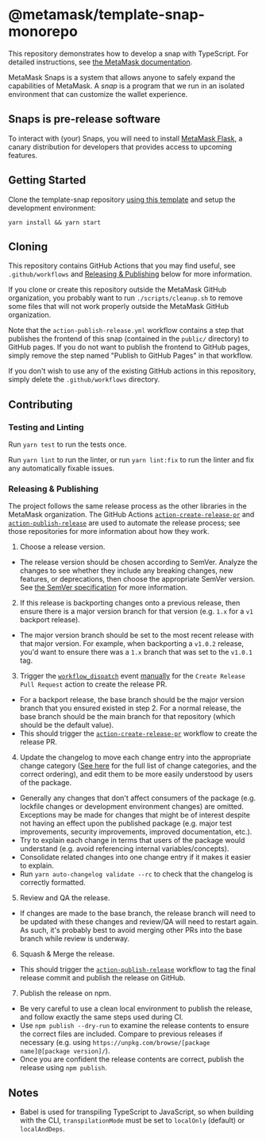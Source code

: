 # @metamask/template-snap-monorepo

This repository demonstrates how to develop a snap with TypeScript. For detailed
instructions, see
[the MetaMask documentation](https://docs.metamask.io/guide/snaps.html#serving-a-snap-to-your-local-environment).

MetaMask Snaps is a system that allows anyone to safely expand the capabilities
of MetaMask. A _snap_ is a program that we run in an isolated environment that
can customize the wallet experience.

## Snaps is pre-release software

To interact with (your) Snaps, you will need to install
[MetaMask Flask](https://metamask.io/flask/), a canary distribution for
developers that provides access to upcoming features.

## Getting Started

Clone the template-snap repository
[using this template](https://github.com/MetaMask/template-snap-monorepo/generate)
and setup the development environment:

```shell
yarn install && yarn start
```

## Cloning

This repository contains GitHub Actions that you may find useful, see
`.github/workflows` and
[Releasing & Publishing](https://github.com/MetaMask/template-snap-monorepo/edit/main/README.md#releasing--publishing)
below for more information.

If you clone or create this repository outside the MetaMask GitHub organization,
you probably want to run `./scripts/cleanup.sh` to remove some files that will
not work properly outside the MetaMask GitHub organization.

Note that the `action-publish-release.yml` workflow contains a step that
publishes the frontend of this snap (contained in the `public/` directory) to
GitHub pages. If you do not want to publish the frontend to GitHub pages, simply
remove the step named "Publish to GitHub Pages" in that workflow.

If you don't wish to use any of the existing GitHub actions in this repository,
simply delete the `.github/workflows` directory.

## Contributing

### Testing and Linting

Run `yarn test` to run the tests once.

Run `yarn lint` to run the linter, or run `yarn lint:fix` to run the linter and
fix any automatically fixable issues.

### Releasing & Publishing

The project follows the same release process as the other libraries in the
MetaMask organization. The GitHub Actions
[`action-create-release-pr`](https://github.com/MetaMask/action-create-release-pr)
and
[`action-publish-release`](https://github.com/MetaMask/action-publish-release)
are used to automate the release process; see those repositories for more
information about how they work.

1. Choose a release version.

- The release version should be chosen according to SemVer. Analyze the changes
  to see whether they include any breaking changes, new features, or
  deprecations, then choose the appropriate SemVer version. See
  [the SemVer specification](https://semver.org/) for more information.

2. If this release is backporting changes onto a previous release, then ensure
   there is a major version branch for that version (e.g. `1.x` for a `v1`
   backport release).

- The major version branch should be set to the most recent release with that
  major version. For example, when backporting a `v1.0.2` release, you'd want to
  ensure there was a `1.x` branch that was set to the `v1.0.1` tag.

3. Trigger the
   [`workflow_dispatch`](https://docs.github.com/en/actions/reference/events-that-trigger-workflows#workflow_dispatch)
   event
   [manually](https://docs.github.com/en/actions/managing-workflow-runs/manually-running-a-workflow)
   for the `Create Release Pull Request` action to create the release PR.

- For a backport release, the base branch should be the major version branch
  that you ensured existed in step 2. For a normal release, the base branch
  should be the main branch for that repository (which should be the default
  value).
- This should trigger the
  [`action-create-release-pr`](https://github.com/MetaMask/action-create-release-pr)
  workflow to create the release PR.

4. Update the changelog to move each change entry into the appropriate change
   category ([See here](https://keepachangelog.com/en/1.0.0/#types) for the full
   list of change categories, and the correct ordering), and edit them to be
   more easily understood by users of the package.

- Generally any changes that don't affect consumers of the package (e.g.
  lockfile changes or development environment changes) are omitted. Exceptions
  may be made for changes that might be of interest despite not having an effect
  upon the published package (e.g. major test improvements, security
  improvements, improved documentation, etc.).
- Try to explain each change in terms that users of the package would understand
  (e.g. avoid referencing internal variables/concepts).
- Consolidate related changes into one change entry if it makes it easier to
  explain.
- Run `yarn auto-changelog validate --rc` to check that the changelog is
  correctly formatted.

5. Review and QA the release.

- If changes are made to the base branch, the release branch will need to be
  updated with these changes and review/QA will need to restart again. As such,
  it's probably best to avoid merging other PRs into the base branch while
  review is underway.

6. Squash & Merge the release.

- This should trigger the
  [`action-publish-release`](https://github.com/MetaMask/action-publish-release)
  workflow to tag the final release commit and publish the release on GitHub.

7. Publish the release on npm.

- Be very careful to use a clean local environment to publish the release, and
  follow exactly the same steps used during CI.
- Use `npm publish --dry-run` to examine the release contents to ensure the
  correct files are included. Compare to previous releases if necessary (e.g.
  using `https://unpkg.com/browse/[package name]@[package version]/`).
- Once you are confident the release contents are correct, publish the release
  using `npm publish`.

## Notes

- Babel is used for transpiling TypeScript to JavaScript, so when building with
  the CLI, `transpilationMode` must be set to `localOnly` (default) or
  `localAndDeps`.

